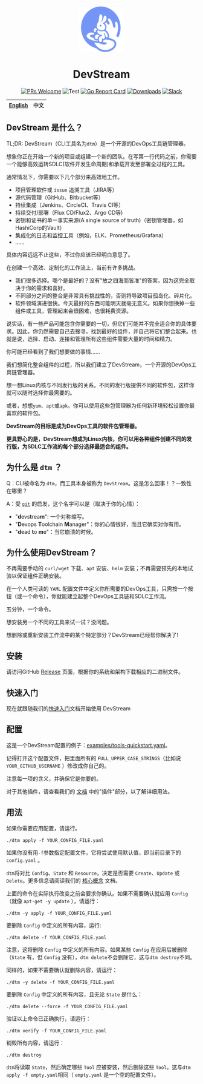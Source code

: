 <div align="center">
<br/>

![](./images/logo-120px.jpg)

# DevStream

[![PRs Welcome](https://img.shields.io/badge/PRs-welcome-brightgreen.svg?style=flat&logo=github&color=2370ff&labelColor=454545)](http://makeapullrequest.com)
![Test](https://github.com/devstream-io/devstream/actions/workflows/main.yml/badge.svg)
[![Go Report Card](https://goreportcard.com/badge/github.com/devstream-io/devstream)](https://goreportcard.com/report/github.com/devstream-io/devstream)
[![Downloads](https://img.shields.io/github/downloads/devstream-io/devstream/total.svg)](https://github.com/devstream-io/devstream/releases)
[![Slack](https://img.shields.io/badge/slack-join_chat-success.svg?logo=slack)](https://join.slack.com/t/devstream-io/shared_invite/zt-16tb0iwzr-krcFGYRN7~Vv1suGZjdv4w)

| [English](../README.md) | 中文 |
| --- | --- |

</div>

## DevStream 是什么？
TL;DR: DevStream（CLI工具名为`dtm`）是一个开源的DevOps工具链管理器。

想象你正在开始一个新的项目或组建一个新的团队。在写第一行代码之前，你需要一个能够高效运转SDLC(软件开发生命周期)和承载开发至部署全过程的工具。

通常情况下，你需要以下几个部分来高效地工作。

- 项目管理软件或 `issue` 追溯工具（JIRA等）
- 源代码管理（GitHub、Bitbucket等）
- 持续集成（Jenkins、CircleCI、Travis CI等）
- 持续交付/部署（Flux CD/Flux2、Argo CD等)
- 密钥和证书的单一事实来源(A single source of truth)（密钥管理器，如HashiCorp的Vault）
- 集成化的日志和监控工具（例如，ELK、Prometheus/Grafana）
- ......

具体内容远远不止这些，不过你应该已经明白意思了。

在创建一个高效、定制化的工作流上，当前有许多挑战。

- 我们很多选择。哪个是最好的？没有"放之四海而皆准"的答案，因为这完全取决于你的需求和喜好。
- 不同部分之间的整合是非常具有挑战性的，否则将导致项目孤岛化、碎片化。
- 软件领域演进很快。今天最好的东西可能明天就毫无意义。如果你想换掉一些组件或工具，管理起来会很困难，也很耗费资源。

说实话，有一些产品可能包含你需要的一切，但它们可能并不完全适合你的具体要求。因此，你仍然需要自己去搜寻，找到最好的组件，并自己将它们整合起来。也就是说，选择、启动、连接和管理所有这些组件需要大量的时间和精力。

你可能已经看到了我们想要做的事情......

我们想简化整合组件的过程，所以我们建立了DevStream，一个开源的DevOps工具链管理器。

想一想Linux内核与不同发行版的关系。不同的发行版提供不同的软件包，这样你就可以随时选择你最需要的。

或者，想想`yum`、`apt`或`apk`。你可以使用这些包管理器为任何新环境轻松设置你最喜欢的软件包。

**DevStream的目标是成为DevOps工具的软件包管理器。**

**更具野心的是，DevStream想成为Linux内核，你可以用各种组件创建不同的发行版，为SDLC工作流的每个部分选择最适合的组件。**

## 为什么是 `dtm` ？
Q：CLI被命名为 `dtm`，而工具本身被称为 `DevStream`。这是怎么回事！？一致性在哪里？

A：受 [`git`](https://github.com/git/git#readme) 的启发，这个名字可以是（取决于你的心情）：

- "**d**evs**t**rea**m**": 一个对称缩写。
- "**D**evops **T**oolchain **M**anager"：你的心情很好，而且它确实对你有用。
- "**d**ead **t**o **m**e"：当它崩溃的时候。

## 为什么使用DevStream？

不再需要手动的 `curl/wget` 下载、`apt` 安装、`helm` 安装；不再需要预先的本地试验以保证组件正确安装。

在一个人类可读的 `YAML` 配置文件中定义你所需要的DevOps工具，只需按一个按钮（或一个命令），你就能建立起整个DevOps工具链和SDLC工作流。

五分钟，一个命令。

想安装另一个不同的工具来试一试？没问题。

想删除或重新安装工作流中的某个特定部分？DevStream已经帮你解决了!

## 安装

请访问GitHub [Release](https://github.com/devstream-io/devstream/releases) 页面，根据你的系统和架构下载相应的二进制文件。

## 快速入门

现在就跟随我们的[快速入门](./quickstart_zh.md)文档开始使用 DevStream

## 配置

这是一个DevStream配置的例子：[examples/tools-quickstart.yaml](../examples/tools-quickstart.yaml)。

记得打开这个配置文件，把里面所有的 `FULL_UPPER_CASE_STRINGS`（比如说 `YOUR_GITHUB_USERNAME` ）修改成你自己的。

注意每一项的含义，并确保它是你要的。

对于其他插件，请查看我们的 [文档](https://www.devstream.io/docs/index) 中的"插件"部分，以了解详细用法。

## 用法

如果你需要应用配置，请运行。

```shell
./dtm apply -f YOUR_CONFIG_FILE.yaml
```

如果你没有用` -f `参数指定配置文件，它将尝试使用默认值，即当前目录下的 `config.yaml` 。

`dtm`将对比 `Config`、`State` 和 `Resource`，决定是否需要 `Create`、`Update` 或 `Delete`。更多信息请阅读我们的 [核心概念](https://www.devstream.io/docs/core-concepts) 文档。

上面的命令在实际执行改变之前会要求你确认。如果不需要确认就应用 `Config`（就像 `apt-get -y update` ），请运行：

```shell
./dtm -y apply -f YOUR_CONFIG_FILE.yaml
```

要删除 `Config` 中定义的所有内容，运行:

```shell
./dtm delete -f YOUR_CONFIG_FILE.yaml
```

注意，这将删除 `Config` 中定义的所有内容。如果某些 `Config` 在应用后被删除（`State` 有，但 `Config` 没有），`dtm delete`不会删除它，这与`dtm destroy`不同。

同样的，如果不需要确认就删除内容，请运行：
```shell
./dtm -y delete -f YOUR_CONFIG_FILE.yaml
```

要删除 `Config` 中定义的所有内容，且无论 `State` 是什么：
```shell
./dtm delete --force -f YOUR_CONFIG_FILE.yaml
```

验证以上命令已正确执行，请运行：
```shell
./dtm verify -f YOUR_CONFIG_FILE.yaml
```

销毁所有内容，请运行：
```shell
./dtm destroy
```

`dtm`将读取 `State`，然后确定哪些 `Tool` 应被安装，然后删除这些 `Tool`。这与`dtm apply -f empty.yaml`相同（ `empty.yaml` 是一个空的配置文件）。
